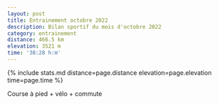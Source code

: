 ```yaml
---
layout: post
title: Entrainement octobre 2022
description: Bilan sportif du mois d'octobre 2022
category: entrainement
distance: 466.5 km
elevation: 3521 m
time: '38:28 h:m'
---
```


{%
  include stats.md
  distance=page.distance
  elevation=page.elevation
  time=page.time
%}

Course à pied + vélo + commute

<!--
vim:spell spelllang=fr
-->
